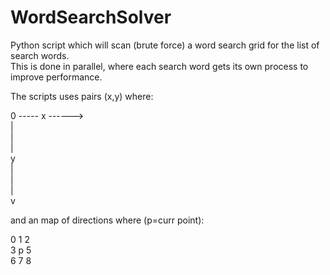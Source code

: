 # WordSearchSolver
Python script which will scan (brute force) a word search grid for the list of search words.   
This is done in parallel, where each search word gets its own process to improve performance.

The scripts uses pairs (x,y) where:  

0 ----- x ------>  
|  
|  
|  
y  
|  
|  
|  
v  

and an map of directions where (p=curr point):  

0 1 2  
3 p 5  
6 7 8  
